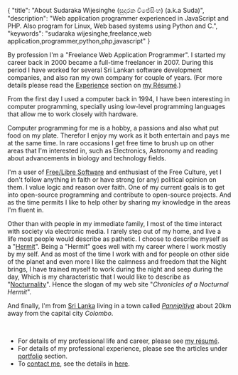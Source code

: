 {
  "title": "About Sudaraka Wijesinghe (සුදාරක විජේසිංහ) (a.k.a Suda)",
  "description": "Web application programmer experienced in JavaScript and PHP. Also program for Linux, Web based systems using Python and C.",
  "keywords": "sudaraka wijesinghe,freelance,web application,programmer,python,php,javascript"
}

By profession I'm a "Freelance Web Application Programmer". I started
my career back in 2000 became a full-time freelancer in 2007. During this
period I have worked for several Sri Lankan software development companies,
and also ran my own company for couple of years. (For more details please
read the [Experience](/resume#experience) section on [my Résumé](/resume).)

From the first day I used a computer back in 1994, I have been interesting in
computer programming, specially using low-level programming languages that
allow me to work closely with hardware.

Computer programming for me is a hobby, a passions and also what put food on
my plate. Therefor I enjoy my work as it both entertain and pays me at the
same time. In rare occasions I get free time to brush up on other areas that
I'm interested in, such as Electronics, Astronomy and reading about
advancements in biology and technology fields.

I'm a user of [Free/Libre Software](https://en.wikipedia.org/wiki/Free_and_open_source_software)
and enthusiast of the Free Culture, yet I don't follow anything in faith or
have strong (or any) political opinion on them. I value logic and reason over
faith. One of my current goals is to get into open-source programming and
contribute to open-source projects. And as the time permits I like to help
other by sharing my knowledge in the areas I'm fluent in.

Other than with people in my immediate family, I most of the time interact
with society via electronic media. I rarely step out of my home, and live a
life most people would describe as pathetic. I choose to describe myself as a
"[Hermit](https://en.wikipedia.org/wiki/Hermit)". Being a "Hermit" goes well
with my career where I work mostly by my self. And as most of the time I work
with and for people on other side of the planet and even more I like the
calmness and freedom that the Night brings, I have trained myself to work
during the night and seep during the day, Which is my characteristic that I
would like to describe as "[Nocturnality](https://en.wikipedia.org/wiki/Nocturnality)".
Hence the slogan of my web site "_Chronicles of a Nocturnal Hermit_".

And finally, I'm from [Sri Lanka](https://en.wikipedia.org/wiki/Sri_Lanka)
living in a town called _[Pannipitiya](https://maps.google.com/maps?q=Pannipitiya,+Sri+Lanka)_
about 20km away from the capital city _Colombo_.

&nbsp;

  * For details of my professional life and career, please see [my résumé](/resume).
  * For details of my professional experience, please see the articles under [portfolio](/portfolio) section.
  * To [contact me](/contact), see the details in [here](/contact).
